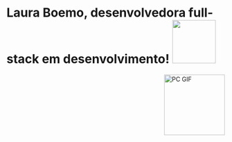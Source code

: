 # Laura Boemo, desenvolvedora full-stack em desenvolvimento! <img src="https://github.com/LauraBoemo/MeuPerfil/blob/main/LauraGifImagem/dino.gif" width="100px">
<img align="right" alt="PC GIF" src="https://github.com/LauraBoemo/MeuPerfil/blob/main/LauraGifImagem/dino.gif" width="140" />